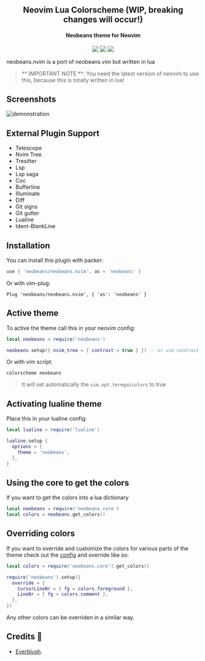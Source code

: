 <!-- <div align="center"> -->
<!-- <img src="./assets/logo.png" height="200px" width="200px"> -->
<!-- </div>  -->

<h2 align="center">Neovim Lua Colorscheme (WIP, breaking changes will occur!)</h2>
<p>
<h4 align="center" <i>Neobeans theme for Neovim</i></h4>
</p>

 <p align="center">
<img src="https://img.shields.io/github/stars/neobeans/neobeans.nvim?color=e5c76b&labelColor=22292b&style=for-the-badge">
<img src="https://img.shields.io/static/v1?label=license&message=MIT&color=8ccf7e&labelColor=22292b&style=for-the-badge">
<img src="https://img.shields.io/github/forks/neobeans/neobeans.nvim?color=e74c4c&labelColor=1b2224&style=for-the-badge">
</p>

neobeans.nvim is a port of neobeans.vim but written in lua 

> ** IMPORTANT NOTE **: You need the latest version of neovim to use this, because this is totally written in lua!

## Screenshots

![demonstration](https://raw.githubusercontent.com/neobeans/assets/main/nvim/nvim.png)

## External Plugin Support

- Telescope
- Nvim Tree
- Tresitter
- Lsp
- Lsp saga
- Coc
- Bufferline
- Illuminate
- Diff
- Git signs
- Git gutter
- Lualine
- Ident-BlankLine

## Installation

You can install this plugin with packer:

```lua
use { 'neobeans/neobeans.nvim', as = 'neobeans' }
```

Or with vim-plug:

```vim
Plug 'neobeans/neobeans.nvim', { 'as': 'neobeans' }
```

## Active theme

To active the theme call this in your neovim config:

```lua
local neobeans = require('neobeans')

neobeans.setup({ nvim_tree = { contrast = true } }) -- or use contrast = false to not apply contrast
```

Or with vim script:

```vim
colorscheme neobeans
```

> It will set automatically the `vim.opt.termguicolors` to true

## Activating lualine theme

Place this in your lualine config:

```lua
local lualine = require('lualine')

lualine.setup {
  options = {
    theme = 'neobeans',
  },
}
```

## Using the core to get the colors

If you want to get the colors into a lua dictionary

```lua
local neobeans = require('neobeans.core')
local colors = neobeans.get_colors()
```

## Overriding colors

If you want to override and customize the colors for various parts of the theme check out the [config](/lua/neobeans/config.lua) and override like so:

```lua
local colors = require('neobeans.core').get_colors()

require('neobeans').setup({
  override = {
    CursorLineNr = { fg = colors.foreground },
    LineNr = { fg = colors.comment },
  },
})
```

Any other colors can be overriden in a similar way.

## Credits 💝
- [Everblush](https://github.com/Everblush/everblush.nvim).
